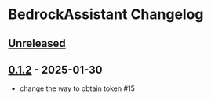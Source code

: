 <!-- Keep a Changelog guide -> https://keepachangelog.com -->

# BedrockAssistant Changelog

## [Unreleased]

## [0.1.2] - 2025-01-30

- change the way to obtain token #15

[Unreleased]: https://github.com/uc4w6c/BedrockAssistant/compare/v0.1.2...HEAD
[0.1.2]: https://github.com/uc4w6c/BedrockAssistant/commits/v0.1.2

